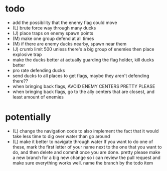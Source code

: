 # todo
- add the possibility that the enemy flag could move
- (L) brute force way through many ducks
- (J) place traps on enemy spawn points
- (M) make one group defend at all times
- (M) if there are enemy ducks nearby, spawn near them
- (J) crumb limit 500 unless there's a big group of enemies then place explosive trap
- make the ducks better at actually guarding the flag holder, kill ducks better
- pro rate defending ducks
- send ducks to all places to get flags, maybe they aren't defending there??
- when bringing back flags, AVOID ENEMY CENTERS PRETTY PLEASE
- when bringing back flags, go to the ally centers that are closest, and least amount of enemies


# potentially
- (L) change the navigation code to also implement the fact that it would take less time to dig over water than go around 
- (L) make it better to navigate through water
If you want to do one of these, mark the first letter of your name
next to the one that you want to do, and then delete and commit once 
you are done. pretty please make a new branch for a big new change so i 
can review the pull request and make sure everything works well.
name the branch by the todo item